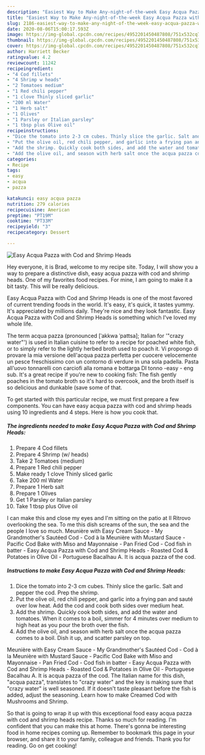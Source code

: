 ```yaml
---
description: "Easiest Way to Make Any-night-of-the-week Easy Acqua Pazza with Cod and Shrimp Heads"
title: "Easiest Way to Make Any-night-of-the-week Easy Acqua Pazza with Cod and Shrimp Heads"
slug: 2186-easiest-way-to-make-any-night-of-the-week-easy-acqua-pazza-with-cod-and-shrimp-heads
date: 2020-08-06T15:00:17.593Z
image: https://img-global.cpcdn.com/recipes/4952201450487808/751x532cq70/easy-acqua-pazza-with-cod-and-shrimp-heads-recipe-main-photo.jpg
thumbnail: https://img-global.cpcdn.com/recipes/4952201450487808/751x532cq70/easy-acqua-pazza-with-cod-and-shrimp-heads-recipe-main-photo.jpg
cover: https://img-global.cpcdn.com/recipes/4952201450487808/751x532cq70/easy-acqua-pazza-with-cod-and-shrimp-heads-recipe-main-photo.jpg
author: Harriett Becker
ratingvalue: 4.2
reviewcount: 11242
recipeingredient:
- "4 Cod fillets"
- "4 Shrimp w heads"
- "2 Tomatoes medium"
- "1 Red chili pepper"
- "1 clove Thinly sliced garlic"
- "200 ml Water"
- "1 Herb salt"
- "1 Olives"
- "1 Parsley or Italian parsley"
- "1 tbsp plus Olive oil"
recipeinstructions:
- "Dice the tomato into 2-3 cm cubes. Thinly slice the garlic. Salt and pepper the cod. Prep the shrimp."
- "Put the olive oil, red chili pepper, and garlic into a frying pan and sauté over low heat. Add the cod and cook both sides over medium heat."
- "Add the shrimp. Quickly cook both sides, and add the water and tomatoes. When it comes to a boil, simmer for 4 minutes over medium to high heat as you pour the broth over the fish."
- "Add the olive oil, and season with herb salt once the acqua pazza comes to a boil. Dish it up, and scatter parsley on top."
categories:
- Recipe
tags:
- easy
- acqua
- pazza

katakunci: easy acqua pazza 
nutrition: 279 calories
recipecuisine: American
preptime: "PT19M"
cooktime: "PT33M"
recipeyield: "3"
recipecategory: Dessert

---
```



![Easy Acqua Pazza with Cod and Shrimp Heads](https://img-global.cpcdn.com/recipes/4952201450487808/751x532cq70/easy-acqua-pazza-with-cod-and-shrimp-heads-recipe-main-photo.jpg)

Hey everyone, it is Brad, welcome to my recipe site. Today, I will show you a way to prepare a distinctive dish, easy acqua pazza with cod and shrimp heads. One of my favorites food recipes. For mine, I am going to make it a bit tasty. This will be really delicious.

Easy Acqua Pazza with Cod and Shrimp Heads is one of the most favored of current trending foods in the world. It's easy, it's quick, it tastes yummy. It's appreciated by millions daily. They're nice and they look fantastic. Easy Acqua Pazza with Cod and Shrimp Heads is something which I've loved my whole life.

The term acqua pazza (pronounced [ˈakkwa ˈpattsa]; Italian for &#39;&#34;crazy water&#34;&#39;) is used in Italian cuisine to refer to a recipe for poached white fish, or to simply refer to the lightly herbed broth used to poach it. Vi propongo di provare la mia versione dell&#39;acqua pazza perfetta per cuocere velocemente un pesce freschissimo con un contorno di verdure in una sola padella. Pasta all&#39;uovo tonnarelli con carciofi alla romana e bottarga DI tonno -easy - eng sub. It&#39;s a great recipe if you&#39;re new to cooking fish: The fish gently poaches in the tomato broth so it&#39;s hard to overcook, and the broth itself is so delicious and dunkable (save some of that.


To get started with this particular recipe, we must first prepare a few components. You can have easy acqua pazza with cod and shrimp heads using 10 ingredients and 4 steps. Here is how you cook that.

<!--inarticleads1-->

##### The ingredients needed to make Easy Acqua Pazza with Cod and Shrimp Heads:

1. Prepare 4 Cod fillets
1. Prepare 4 Shrimp (w/ heads)
1. Take 2 Tomatoes (medium)
1. Prepare 1 Red chili pepper
1. Make ready 1 clove Thinly sliced garlic
1. Take 200 ml Water
1. Prepare 1 Herb salt
1. Prepare 1 Olives
1. Get 1 Parsley or Italian parsley
1. Take 1 tbsp plus Olive oil


I can make this and close my eyes and I&#39;m sitting on the patio at Il Ritrovo overlooking the sea. To me this dish screams of the sun, the sea and the people I love so much. Meunière with Easy Cream Sauce - My Grandmother&#39;s Sautéed Cod - Cod à la Meunière with Mustard Sauce - Pacific Cod Bake with Miso and Mayonnaise - Pan Fried Cod - Cod fish in batter - Easy Acqua Pazza with Cod and Shrimp Heads - Roasted Cod &amp; Potatoes in Olive Oil - Portuguese Bacalhau A. It is acqua pazza of the cod. 

<!--inarticleads2-->

##### Instructions to make Easy Acqua Pazza with Cod and Shrimp Heads:

1. Dice the tomato into 2-3 cm cubes. Thinly slice the garlic. Salt and pepper the cod. Prep the shrimp.
1. Put the olive oil, red chili pepper, and garlic into a frying pan and sauté over low heat. Add the cod and cook both sides over medium heat.
1. Add the shrimp. Quickly cook both sides, and add the water and tomatoes. When it comes to a boil, simmer for 4 minutes over medium to high heat as you pour the broth over the fish.
1. Add the olive oil, and season with herb salt once the acqua pazza comes to a boil. Dish it up, and scatter parsley on top.


Meunière with Easy Cream Sauce - My Grandmother&#39;s Sautéed Cod - Cod à la Meunière with Mustard Sauce - Pacific Cod Bake with Miso and Mayonnaise - Pan Fried Cod - Cod fish in batter - Easy Acqua Pazza with Cod and Shrimp Heads - Roasted Cod &amp; Potatoes in Olive Oil - Portuguese Bacalhau A. It is acqua pazza of the cod. The Italian name for this dish, &#34;acqua pazza&#34;, translates to &#34;crazy water&#34; and the key is making sure that &#34;crazy water&#34; is well seasoned. If it doesn&#39;t taste pleasant before the fish is added, adjust the seasoning. Learn how to make Creamed Cod with Mushrooms and Shrimp. 

So that is going to wrap it up with this exceptional food easy acqua pazza with cod and shrimp heads recipe. Thanks so much for reading. I'm confident that you can make this at home. There's gonna be interesting food in home recipes coming up. Remember to bookmark this page in your browser, and share it to your family, colleague and friends. Thank you for reading. Go on get cooking!
